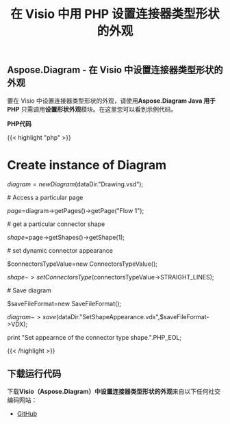 ﻿---
title: 在 Visio 中用 PHP 设置连接器类型形状的外观
type: docs
weight: 100
url: /zh/java/set-appearance-of-the-connector-type-shape-in-visio-in-php/
---
## **Aspose.Diagram - 在 Visio 中设置连接器类型形状的外观**
要在 Visio 中设置连接器类型形状的外观，请使用**Aspose.Diagram Java 用于 PHP** 只需调用**设置形状外观**模块。在这里您可以看到示例代码。

**PHP代码**

{{< highlight "php" >}}

 # Create instance of Diagram

$diagram =new Diagram($dataDir."Drawing.vsd");

\# Access a particular page

$page=$diagram->getPages()->getPage("Flow 1");

\# get a particular connector shape

$shape=$page->getShapes()->getShape(1);

\# set dynamic connector appearance

$connectorsTypeValue=new ConnectorsTypeValue();

$shape->setConnectorsType($connectorsTypeValue->STRAIGHT_LINES);

\# Save diagram

$saveFileFormat=new SaveFileFormat();

$diagram->save($dataDir."SetShapeAppearance.vdx",$saveFileFormat->VDX);

print "Set appearnce of the connector type shape.".PHP_EOL;

{{< /highlight >}}
## **下载运行代码**
下载**Visio（Aspose.Diagram）中设置连接器类型形状的外观**来自以下任何社交编码网站：

- [GitHub](https://github.com/asposediagram/Aspose.Diagram-for-Java/blob/master/Plugins/Aspose_Diagram_Java_for_PHP/src/aspose/diagram/WorkingwithShapes/SetShapeAppearance.php)

